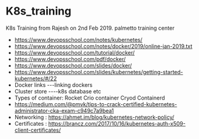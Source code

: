 # K8s_training
K8s Training from Rajesh on 2nd Feb 2019.
palmetto training center
- https://www.devopsschool.com/notes/kubernetes/
- https://www.devopsschool.com/notes/docker/2019/online-jan-2019.txt
- https://www.devopsschool.com/tutorial/docker/
- https://www.devopsschool.com/pdf/docker/
- https://www.devopsschool.com/slides/docker/
- https://www.devopsschool.com/slides/kubernetes/getting-started-kubernetes/#/22
- Docker links ---linking dockers
- Cluster store ----k8s database etc
- Types of container:
    Rocket
    Crio container
    Cryod
    Containerd
 - https://medium.com/@pmvk/tips-to-crack-certified-kubernetes-administrator-cka-exam-c949c7a9bea1
 - Networking : https://ahmet.im/blog/kubernetes-network-policy/
 - Certificates : https://brancz.com/2017/10/16/kubernetes-auth-x509-client-certificates/

